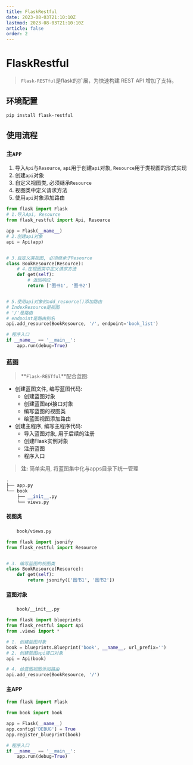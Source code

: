 ```yaml
---
title: FlaskRestful
date: 2023-08-03T21:10:10Z
lastmod: 2023-08-03T21:10:10Z
article: false
order: 2
---
```


# FlaskRestful

> `Flask-RESTful`是flask的扩展，为快速构建 REST API 增加了支持。

## 环境配置

```bash
pip install flask-restful
```

## 使用流程

### 主`APP`

1. 导入`Api`与`Resource`, `api`用于创建`api`对象, `Resource`用于类视图的形式实现
2. 创建`api`对象
3. 自定义视图类, 必须继承`Resource`
4. 视图类中定义请求方法
5. 使用`api`对象添加路由

```python
from flask import Flask
# 1.导入Api, Resource
from flask_restful import Api, Resource

app = Flask(__name__)
# 2.创建api对象
api = Api(app)


# 3.自定义类视图, 必须继承于Resource
class BookResource(Resource):
    # 4.在视图类中定义请求方法
    def get(self):
        # 返回响应
        return ['图书1', '图书2']


# 5.使用api对象的add_resource()添加路由
# IndexResource是视图
# '/'是路由
# endpoint是路由别名
api.add_resource(BookResource, '/', endpoint='book_list')

# 程序入口
if __name__ == '__main__':
    app.run(debug=True)
```

### 蓝图

> **`Flask-RESTful`**配合蓝图:

- 创建蓝图文件, 编写蓝图代码:
  - 创建蓝图对象
  - 创建蓝图api接口对象
  - 编写蓝图的视图类
  - 给蓝图视图添加路由
- 创建主程序, 编写主程序代码:
  - 导入蓝图对象, 用于后续的注册
  - 创建Flask实例对象
  - 注册蓝图
  - 程序入口

> **注:** 简单实用, 将蓝图集中化与apps目录下统一管理

```python
.
├── app.py
└── book
    ├── __init__.py
    └── views.py
```

#### 视图类

　　`book/views.py`

```python
from flask import jsonify
from flask_restful import Resource


# 3. 编写蓝图的视图类
class BookResource(Resource):
    def get(self):
        return jsonify(['图书1', '图书2'])
```

#### 蓝图对象

　　`book/__init__.py`

```python
from flask import blueprints
from flask_restful import Api
from .views import *

# 1. 创建蓝图对象
book = blueprints.Blueprint('book', __name__, url_prefix='')
# 2. 创建蓝图api接口对象
api = Api(book)

# 4. 给蓝图视图添加路由
api.add_resource(BookResource, '/')
```

#### 主APP

```python
from flask import Flask

from book import book

app = Flask(__name__)
app.config['DEBUG'] = True
app.register_blueprint(book)

# 程序入口
if __name__ == '__main__':
    app.run(debug=True)
```
